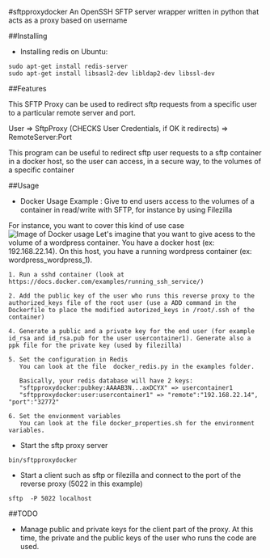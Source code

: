 #sftpproxydocker
An OpenSSH SFTP server wrapper written in python that acts as a proxy based on username

##Installing

* Installing redis on Ubuntu: 
```Shell
sudo apt-get install redis-server
sudo apt-get install libsasl2-dev libldap2-dev libssl-dev
```

##Features

This SFTP Proxy can be used to redirect sftp requests from a specific user to a particular remote server and port.

User => SftpProxy (CHECKS User Credentials, if OK it redirects) => RemoteServer:Port

This program can be useful to redirect sftp user requests to a sftp container in a docker host, so the user can access, in a secure way, to the volumes of a specific container

##Usage

* Docker Usage Example : Give to end users access to the volumes of a container in read/write with SFTP, for instance by using Filezilla

For instance, you want to cover this kind of use case ![Image of Docker usage](https://github.com/rauburtin/sftpproxydocker/blob/master/examples/SFTPProxy.jpg)
Let's imagine that you want to give acess to the volume of a wordpress container.
You have a docker host (ex: 192.168.22.14).
On this host, you have a running wordpress container (ex: wordpress_wordpress_1).

    1. Run a sshd container (look at https://docs.docker.com/examples/running_ssh_service/)

    2. Add the public key of the user who runs this reverse proxy to the authorized_keys file of the root user (use a ADD command in the Dockerfile to place the modified autorized_keys in /root/.ssh of the container)

    4. Generate a public and a private key for the end user (for example id_rsa and id_rsa.pub for the user usercontainer1). Generate also a ppk file for the private key (used by filezilla)

    5. Set the configuration in Redis
       You can look at the file  docker_redis.py in the examples folder.

       Basically, your redis database will have 2 keys:
       "sftpproxydocker:pubkey:AAAAB3N...axDCYX" => usercontainer1
       "sftpproxydocker:user:usercontainer1" => "remote":"192.168.22.14", "port":"32772"

    6. Set the envionment variables
       You can look at the file docker_properties.sh for the environment variables.

* Start the sftp proxy server
```Shell
bin/sftpproxydocker
```

* Start a client such as sftp or filezilla and connect to the port of the reverse proxy (5022 in this example)
```Shell
sftp  -P 5022 localhost
```
	
##TODO
* Manage public and private keys for the client part of the proxy. At this time, the private and the public keys of the user who runs the code are used. 

